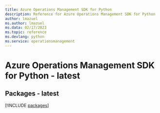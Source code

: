 ```yaml
---
title: Azure Operations Management SDK for Python
description: Reference for Azure Operations Management SDK for Python
author: lmazuel
ms.author: lmazuel
ms.data: 02/17/2023
ms.topic: reference
ms.devlang: python
ms.service: operationsmanagement
---
```

# Azure Operations Management SDK for Python - latest
## Packages - latest
[!INCLUDE [packages](operations-management-index.md)]